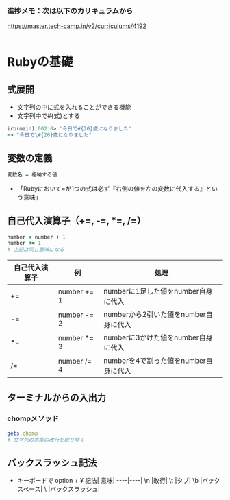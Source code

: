 ### 進捗メモ：次は以下のカリキュラムから
https://master.tech-camp.in/v2/curriculums/4192
```ruby
```

# Rubyの基礎
## 式展開
- 文字列の中に式を入れることができる機能
- 文字列中で#{式}とする

```ruby
irb(main):002:0> '今日で#{20}歳になりました'
=> "今日で\#{20}歳になりました"
```

## 変数の定義
```ruby
変数名 = 格納する値
```
- 「Rubyにおいて=が1つの式は必ず『右側の値を左の変数に代入する』という意味」

## 自己代入演算子（+=, -=, *=, /=）
```ruby
number = number + 1
number += 1
# 上記は同じ意味になる
```
自己代入演算子|	例|	処理|
--- |-------------|-------------------------------|
+=	|number += 1	|numberに1足した値をnumber自身に代入
-=	|number -= 2	|numberから2引いた値をnumber自身に代入
*=	|number *= 3	|numberに3かけた値をnumber自身に代入
/=	|number /= 4	|numberを4で割った値をnumber自身に代入

## ターミナルからの入出力

### chompメソッド
```ruby
gets.chomp
# 文字列の末尾の改行を取り除く
```

## バックスラッシュ記法
- キーボードで option + ¥
記法|	意味|
----|----|
\n	|改行|
\t	|タブ|
\b	|バックスペース|
\\	|バックスラッシュ|
